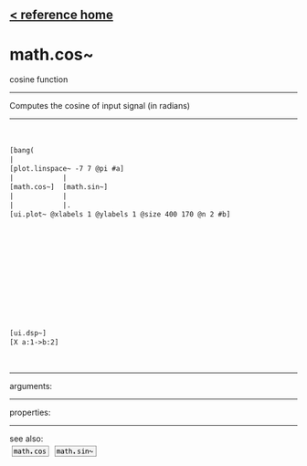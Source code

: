[< reference home](ceammc_lib.html)
---

# math.cos~


cosine function

---

Computes the cosine of input signal (in radians)<br>


---


```


[bang(
|
[plot.linspace~ -7 7 @pi #a]
|            |
[math.cos~]  [math.sin~]
|            |
|            |.
[ui.plot~ @xlabels 1 @ylabels 1 @size 400 170 @n 2 #b]












[ui.dsp~]
[X a:1->b:2]

            
```

---
arguments:


---
properties:


---
see also:<br>
[![math.cos](img/object_math.cos.png)](math.cos.html)
[![math.sin~](img/object_math.sin~.png)](math.sin~.html)
